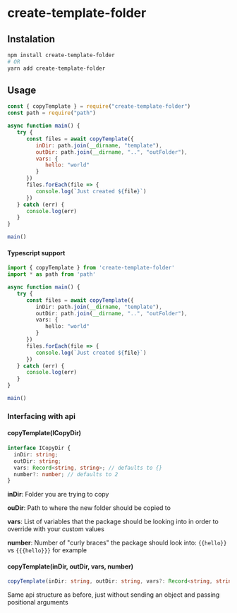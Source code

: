 # create-template-folder

## Instalation

```sh
npm install create-template-folder
# OR
yarn add create-template-folder
```

## Usage
```js
const { copyTemplate } = require("create-template-folder")
const path = require("path")

async function main() {
   try {
      const files = await copyTemplate({
         inDir: path.join(__dirname, "template"),
         outDir: path.join(__dirname, "..", "outFolder"),
         vars: {
            hello: "world"
         }
      })
      files.forEach(file => {
         console.log(`Just created ${file}`)
      })
   } catch (err) {
      console.log(err)
   }
}

main()
```

#### Typescript support
```ts
import { copyTemplate } from 'create-template-folder'
import * as path from 'path'

async function main() {
   try {
      const files = await copyTemplate({
         inDir: path.join(__dirname, "template"),
         outDir: path.join(__dirname, "..", "outFolder"),
         vars: {
            hello: "world"
         }
      })
      files.forEach(file => {
         console.log(`Just created ${file}`)
      })
   } catch (err) {
      console.log(err)
   }
}

main()
```

### Interfacing with api
#### copyTemplate(ICopyDir)

```ts
interface ICopyDir {
  inDir: string;
  outDir: string;
  vars: Record<string, string>; // defaults to {}
  number?: number; // defaults to 2
}
```
**inDir**: Folder you are trying to copy

**ouDir**: Path to where the new folder should be copied to

**vars**: List of variables that the package should be looking into in order to override with your custom values

**number**: Number of "curly braces" the package should look into: `{{hello}}` vs `{{{hello}}}` for example


#### copyTemplate(inDir, outDir, vars, number)
```ts
copyTemplate(inDir: string, outDir: string, vars?: Record<string, string>,  number?: number) {}
```

Same api structure as before, just without sending an object and passing positional arguments